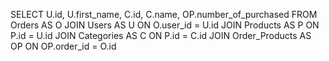 SELECT U.id, U.first_name, C.id, C.name, OP.number_of_purchased
FROM Orders AS O
JOIN Users AS U ON  O.user_id = U.id
JOIN Products AS P ON P.id = U.id
JOIN Categories AS C ON P.id = C.id
JOIN Order_Products AS OP ON OP.order_id = O.id